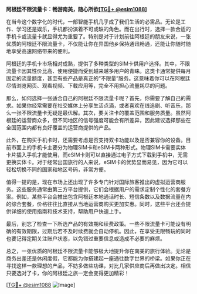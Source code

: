**阿根廷不限流量卡：畅游南美，随心所欲[[TG💪+ @esim1088](https://t.me/s/esim1088)]**

在当今这个数字化的时代，一部智能手机几乎成了我们生活的必需品。无论是工作、学习还是娱乐，手机都扮演着不可或缺的角色。而在出行时，选择一款合适的手机卡或流量卡就显得尤为重要了。特别是对于计划前往阿根廷的朋友来说，一张优质的阿根廷不限流量卡，不仅能让你在异国他乡保持通讯畅通，还能让你随时随地享受高速网络带来的便利。

阿根廷的手机卡市场相对成熟，提供了多种类型的SIM卡供用户选择。其中，不限流量卡因其性价比高、使用便捷而受到越来越多用户的青睐。这类卡通常提供每月固定的流量额度，甚至有些产品是真正的“不限量”服务。这意味着你可以在阿根廷尽情浏览网页、观看视频、下载应用等，完全不用担心流量耗尽的问题。

那么，如何选择一张适合自己的阿根廷不限流量卡呢？首先，你需要了解自己的需求。如果你经常需要在社交媒体上分享生活点滴，或者喜欢在线追剧、听音乐，那么一张不限流量卡无疑是最优解。其次，要关注卡的覆盖范围和服务质量。虽然阿根廷的运营商众多，但不同地区的信号强度可能会有所差异，因此建议选择那些在全国范围内都有良好覆盖的运营商提供的产品。

此外，在购买手机卡时，还需要考虑是否支持双卡功能以及是否兼容你的设备。目前市面上的手机卡主要分为物理SIM卡和eSIM卡两种形式。物理SIM卡需要实体卡片插入手机才能使用，而eSIM卡则可以直接通过电子方式下载到手机中，无需更换实体卡。对于经常出国旅行的人来说，eSIM卡的优势显而易见，因为它可以轻松切换不同的国家和地区号码，非常方便。

值得一提的是，现在市场上还出现了许多专门针对国际旅客推出的虚拟运营商服务。这些服务通常由第三方平台提供，它们会根据用户的需求定制个性化的套餐方案。例如，某些平台会推出包含阿根廷本地通话时长、短信条数以及数据流量在内的综合套餐，价格往往比直接从当地运营商购买更加实惠。同时，这些平台还会提供详细的使用指南和技术支持，帮助用户快速上手。

最后，别忘了检查一下所选产品的有效期和续费政策。一些不限流量卡可能设有明确的有效期限，过期后若不及时续费就会自动停机。因此，在享受无限畅玩的同时也要记得定期关注账户状态，以免错过重要信息或造成不必要的麻烦。

总之，一张优质的阿根廷不限流量卡能够极大地提升你在南美的旅行体验。无论是商务出差还是休闲度假，它都能为你搭建起一座通往数字世界的桥梁。如果你正在寻找这样一款理想的产品，不妨多做些功课，对比几家供应商后再做出决定。相信只要选对了卡，你的阿根廷之旅一定会变得更加精彩！

[[TG💪+ @esim1088](https://t.me/s/esim1088) ![Image](https://i.postimg.cc/4NQfJmqS/Snipaste-2025-05-13-00-14-12.png)]